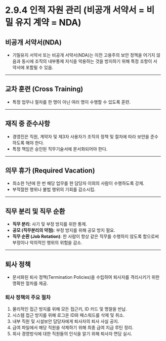 # 2.9.4 인적 자원 관리 (비공개 서약서 = 비밀 유지 계약 = NDA)

## 비공개 서약서(NDA)
- 기밀유지 서약서 또는 비공개 서약서(NDA)는 이전 고용주의 보안 정책을 어기지 않음과 동시에 조직의 내부통제 지식을 악용하는 것을 방지하기 위해 특정 조항이 서약서에 포함될 수 있음.

---

## 교차 훈련 (Cross Training)
- 특정 업무나 절차를 한 명이 아닌 여러 명이 수행할 수 있도록 훈련.

---

## 재직 중 준수사항
- 경영진은 직원, 계약자 및 제3자 사용자가 조직의 정책 및 절차에 따라 보안을 준수하도록 해야 한다.
- 특정 책임은 승인된 직무기술서에 문서화되어야 한다.

---

## 의무 휴가 (Required Vacation)
- 최소한 1년에 한 번 해당 업무를 현 담당자 이외의 사람이 수행하도록 강제.
- 부적절한 행위나 불법 행위의 기회를 감소시킴.

---

## 직무 분리 및 직무 순환
- **직무 분리**: 사기 및 부정 방지를 위한 통제.
- **공모 (직무분리의 약점)**: 부정 방지를 위해 공모 방지 필요.
- **직무 순환 (Job Rotation)**: 한 사람이 항상 같은 직무를 수행하지 않도록 함으로써 부정이나 악의적인 행위의 위험을 감소.

---

## 퇴사 정책
- 문서화된 퇴사 정책(Termination Policies)을 수립하여 퇴사자를 격리시키기 위한 명확한 절차를 제공.

### 퇴사 정책의 주요 절차
1. 물리적인 접근 방지를 위해 모든 접근키, ID 카드 및 명찰을 반납.
2. 시스템 접근 방지를 위해 로그온 ID와 패스워드를 삭제 및 취소.
3. 내부 직원 및 시설보안 담당자에게 퇴사자의 퇴사 사실 공지.
4. 급여 파일에서 해당 직원을 삭제하기 위해 최종 급여 지급 루틴 정리.
5. 회사 경영방식에 대한 직원들의 인식을 알기 위해 퇴사자 면담 실시.
